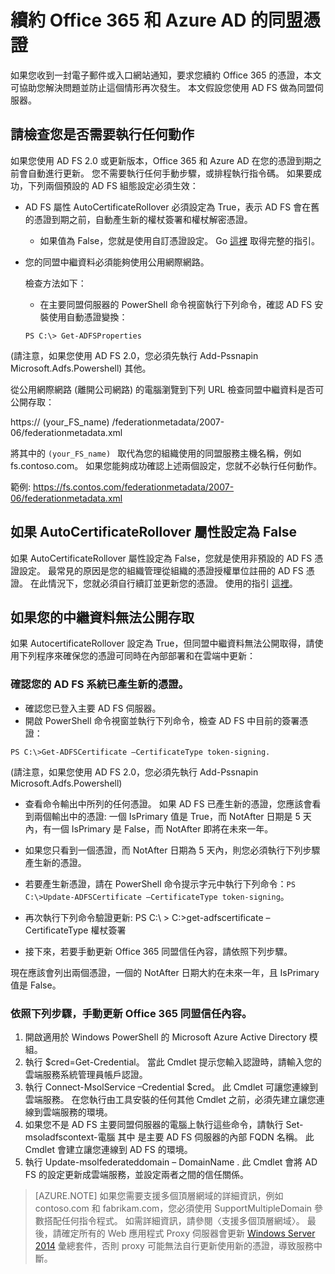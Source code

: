 <properties
    pageTitle="Office 365 和 Azure AD 使用者的憑證續約指引。 | Microsoft Azure"
    description="本文說明 Office 365 使用者如何解決收到電子郵件通知續約憑證的問題。"
    services="active-directory"
    documentationCenter=""
    authors="billmath"
    manager="stevenpo"
    editor="curtand"/>

<tags
    ms.service="active-directory"
    ms.workload="identity"
    ms.tgt_pltfrm="na"
    ms.devlang="na"
    ms.topic="article"
    ms.date="10/13/2015"
    ms.author="billmath"/>


# 續約 Office 365 和 Azure AD 的同盟憑證

如果您收到一封電子郵件或入口網站通知，要求您續約 Office 365 的憑證，本文可協助您解決問題並防止這個情形再次發生。  本文假設您使用 AD FS 做為同盟伺服器。

## 請檢查您是否需要執行任何動作

如果您使用 AD FS 2.0 或更新版本，Office 365 和 Azure AD 在您的憑證到期之前會自動進行更新。  您不需要執行任何手動步驟，或排程執行指令碼。  如果要成功，下列兩個預設的 AD FS 組態設定必須生效：

- AD FS 屬性 AutoCertificateRollover 必須設定為 True，表示 AD FS 會在舊的憑證到期之前，自動產生新的權杖簽署和權杖解密憑證。
    - 如果值為 False，您就是使用自訂憑證設定。  Go [這裡](https://msdn.microsoft.com/library/azure/JJ933264.aspx#BKMK_NotADFSCert)  取得完整的指引。
- 您的同盟中繼資料必須能夠使用公用網際網路。

    檢查方法如下：

    - 在主要同盟伺服器的 PowerShell 命令視窗執行下列命令，確認 AD FS 安裝使用自動憑證變換：

    `PS C:\> Get-ADFSProperties`

(請注意，如果您使用 AD FS 2.0，您必須先執行 Add-Pssnapin Microsoft.Adfs.Powershell)
其他。

從公用網際網路 (離開公司網路) 的電腦瀏覽到下列 URL 檢查同盟中繼資料是否可公開存取：


https:// (your_FS_name) /federationmetadata/2007-06/federationmetadata.xml

將其中的 `(your_FS_name) ` 取代為您的組織使用的同盟服務主機名稱，例如 fs.contoso.com。  如果您能夠成功確認上述兩個設定，您就不必執行任何動作。  

範例: https://fs.contos.com/federationmetadata/2007-06/federationmetadata.xml

## 如果 AutoCertificateRollover 屬性設定為 False

如果 AutoCertificateRollover 屬性設定為 False，您就是使用非預設的 AD FS 憑證設定。  最常見的原因是您的組織管理從組織的憑證授權單位註冊的 AD FS 憑證。  在此情況下，您就必須自行續訂並更新您的憑證。  使用的指引 [這裡](https://msdn.microsoft.com/library/azure/JJ933264.aspx#BKMK_NotADFSCert)。

## 如果您的中繼資料無法公開存取
如果 AutocertificateRollover 設定為 True，但同盟中繼資料無法公開取得，請使用下列程序來確保您的憑證可同時在內部部署和在雲端中更新：

### 確認您的 AD FS 系統已產生新的憑證。

- 確認您已登入主要 AD FS 伺服器。
- 開啟 PowerShell 命令視窗並執行下列命令，檢查 AD FS 中目前的簽署憑證：

`PS C:\>Get-ADFSCertificate –CertificateType token-signing.`

(請注意，如果您使用 AD FS 2.0，您必須先執行 Add-Pssnapin Microsoft.Adfs.Powershell)


- 查看命令輸出中所列的任何憑證。  如果 AD FS 已產生新的憑證，您應該會看到兩個輸出中的憑證: 一個 IsPrimary 值是 True，而 NotAfter 日期是 5 天內，有一個 IsPrimary 是 False，而 NotAfter 即將在未來一年。

- 如果您只看到一個憑證，而 NotAfter 日期為 5 天內，則您必須執行下列步驟產生新的憑證。

- 若要產生新憑證，請在 PowerShell 命令提示字元中執行下列命令：`PS C:\>Update-ADFSCertificate –CertificateType token-signing`。

- 再次執行下列命令驗證更新: PS C:\ > C:>get-adfscertificate – CertificateType 權杖簽署
- 接下來，若要手動更新 Office 365 同盟信任內容，請依照下列步驟。

現在應該會列出兩個憑證，一個的 NotAfter 日期大約在未來一年，且 IsPrimary 值是 False。


### 依照下列步驟，手動更新 Office 365 同盟信任內容。

1.  開啟適用於 Windows PowerShell 的 Microsoft Azure Active Directory 模組。
2.  執行 $cred=Get-Credential。 當此 Cmdlet 提示您輸入認證時，請輸入您的雲端服務系統管理員帳戶認證。
3.  執行 Connect-MsolService –Credential $cred。 此 Cmdlet 可讓您連線到雲端服務。 在您執行由工具安裝的任何其他 Cmdlet 之前，必須先建立讓您連線到雲端服務的環境。
4.  如果您不是 AD FS 主要同盟伺服器的電腦上執行這些命令，請執行 Set-msoladfscontext-電腦 <AD FS primary server>其中 <AD FS primary server> 是主要 AD FS 伺服器的內部 FQDN 名稱。 此 Cmdlet 會建立讓您連線到 AD FS 的環境。
5.  執行 Update-msolfederateddomain – DomainName <domain>. 此 Cmdlet 會將 AD FS 的設定更新成雲端服務，並設定兩者之間的信任關係。

>[AZURE.NOTE] 如果您需要支援多個頂層網域的詳細資訊，例如 contoso.com 和 fabrikam.com，您必須使用 SupportMultipleDomain 參數搭配任何指令程式。 如需詳細資訊，請參閱〈支援多個頂層網域〉。
最後，請確定所有的 Web 應用程式 Proxy 伺服器會更新 [Windows Server 2014](http://support.microsoft.com/kb/2955164) 彙總套件，否則 proxy 可能無法自行更新使用新的憑證，導致服務中斷。

